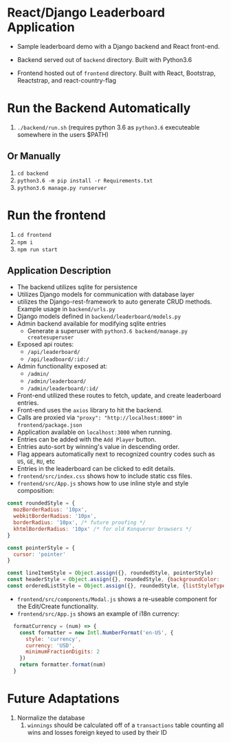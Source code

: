 # React/Django Leaderboard Application

- Sample leaderboard demo with a Django backend and React front-end.

- Backend served out of `backend` directory. Built with Python3.6

- Frontend hosted out of `frontend` directory. Built with React, Bootstrap, Reactstrap, and react-country-flag

# Run the Backend Automatically
1. `./backend/run.sh` (requires python 3.6 as `python3.6` executeable somewhere in the users $PATH)

## Or Manually
1. `cd backend`
2. `python3.6 -m pip install -r Requirements.txt`
3. `python3.6 manage.py runserver`


# Run the frontend
1. `cd frontend`
2. `npm i`
3. `npm run start`

## Application Description
- The backend utilizes sqlite for persistence
- Utilizes Django models for communication with database layer
- utilizes the Django-rest-framework to auto generate CRUD methods. Example usage in `backend/urls.py`
- Django models defined in `backend/leaderboard/models.py`
- Admin backend available for modifying sqlite entries
    - Generate a superuser with `python3.6 backend/manage.py createsuperuser`
- Exposed api routes:
    - `/api/leaderboard/`
    - `/api/leadboard/:id:/`
- Admin functionality exposed at:
    - `/admin/`
    - `/admin/leaderboard/`
    - `/admin/leaderboard/:id/`
- Front-end utilized these routes to fetch, update, and create leaderboard entries.
- Front-end uses the `axios` library to hit the backend.
- Calls are proxied via `"proxy": "http://localhost:8000"` in `frontend/package.json`
- Application available on `localhost:3000` when running.
- Entries can be added with the `Add Player` button.
- Entries auto-sort by winning's value in descending order.
- Flag appears automatically next to recognized country codes such as `US`, `GE`, `RU`, etc
- Entries in the leaderboard can be clicked to edit details.
- `frontend/src/index.css` shows how to include static css files.
- `frontend/src/App.js` shows how to use inline style and style composition:
```js
const roundedStyle = {
  mozBorderRadius: '10px',
  webkitBorderRadius: '10px',
  borderRadius: '10px', /* future proofing */
  khtmlBorderRadius: '10px' /* for old Konqueror browsers */
}

const pointerStyle = {
  cursor: 'pointer'
}

const lineItemStyle = Object.assign({}, roundedStyle, pointerStyle)
const headerStyle = Object.assign({}, roundedStyle, {backgroundColor: 'lightblue'})
const orderedListStyle = Object.assign({}, roundedStyle, {listStyleType: 'decimal'})

```

- `frontend/src/components/Modal.js` shows a re-useable component for the Edit/Create functionality.
- `frontend/src/App.js` shows an example of i18n currency:
```js
  formatCurrency = (num) => {
    const formatter = new Intl.NumberFormat('en-US', {
      style: 'currency',
      currency: 'USD',
      minimumFractionDigits: 2
    })
    return formatter.format(num)
  }
```

# Future Adaptations
1. Normalize the database
    1. `winnings` should be calculated off of a `transactions` table counting all wins and losses foreign keyed to used by their ID


